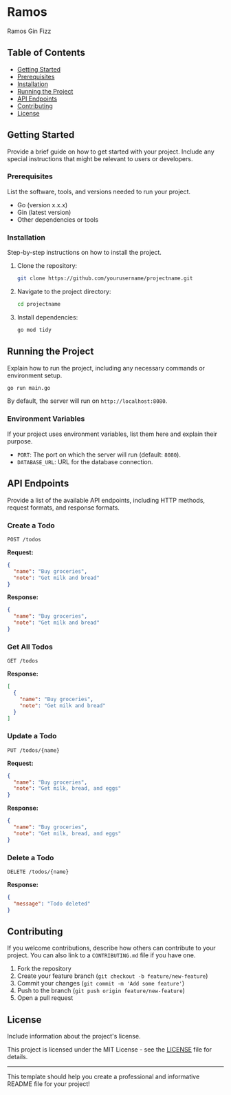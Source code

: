 # Ramos

Ramos Gin Fizz

## Table of Contents

- [Getting Started](#getting-started)
- [Prerequisites](#prerequisites)
- [Installation](#installation)
- [Running the Project](#running-the-project)
- [API Endpoints](#api-endpoints)
- [Contributing](#contributing)
- [License](#license)

## Getting Started

Provide a brief guide on how to get started with your project. Include any special instructions that might be relevant to users or developers.

### Prerequisites

List the software, tools, and versions needed to run your project.

- Go (version x.x.x)
- Gin (latest version)
- Other dependencies or tools

### Installation

Step-by-step instructions on how to install the project.

1. Clone the repository:
    ```bash
    git clone https://github.com/yourusername/projectname.git
    ```
2. Navigate to the project directory:
    ```bash
    cd projectname
    ```
3. Install dependencies:
    ```bash
    go mod tidy
    ```

## Running the Project

Explain how to run the project, including any necessary commands or environment setup.

```bash
go run main.go
```

By default, the server will run on `http://localhost:8080`.

### Environment Variables

If your project uses environment variables, list them here and explain their purpose.

- `PORT`: The port on which the server will run (default: `8080`).
- `DATABASE_URL`: URL for the database connection.

## API Endpoints

Provide a list of the available API endpoints, including HTTP methods, request formats, and response formats.

### Create a Todo

```http
POST /todos
```

**Request:**

```json
{
  "name": "Buy groceries",
  "note": "Get milk and bread"
}
```

**Response:**

```json
{
  "name": "Buy groceries",
  "note": "Get milk and bread"
}
```

### Get All Todos

```http
GET /todos
```

**Response:**

```json
[
  {
    "name": "Buy groceries",
    "note": "Get milk and bread"
  }
]
```

### Update a Todo

```http
PUT /todos/{name}
```

**Request:**

```json
{
  "name": "Buy groceries",
  "note": "Get milk, bread, and eggs"
}
```

**Response:**

```json
{
  "name": "Buy groceries",
  "note": "Get milk, bread, and eggs"
}
```

### Delete a Todo

```http
DELETE /todos/{name}
```

**Response:**

```json
{
  "message": "Todo deleted"
}
```

## Contributing

If you welcome contributions, describe how others can contribute to your project. You can also link to a `CONTRIBUTING.md` file if you have one.

1. Fork the repository
2. Create your feature branch (`git checkout -b feature/new-feature`)
3. Commit your changes (`git commit -m 'Add some feature'`)
4. Push to the branch (`git push origin feature/new-feature`)
5. Open a pull request

## License

Include information about the project's license.

This project is licensed under the MIT License - see the [LICENSE](LICENSE) file for details.

---

This template should help you create a professional and informative README file for your project!